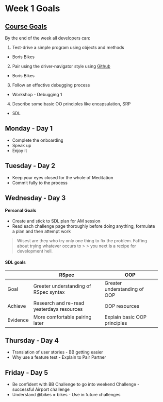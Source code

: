 # Week 1 Goals
## [Course Goals](https://github.com/makersacademy/course/blob/master/week_outlines.md)
By the end of the week all developers can:
1.  Test-drive a simple program using objects and methods
* Boris Bikes
2.  Pair using the driver-navigator style using [Github](https://github.com/makersacademy/skills-workshops/tree/master/week-1/git_and_research)
* Boris Bikes
3. Follow an effective debugging process
* Workshop - Debugging 1
4.  Describe some basic OO principles like encapsulation, SRP
* SDL

## Monday - Day 1
* Complete the onboarding
* Speak up
* Enjoy it

## Tuesday - Day 2
* Keep your eyes closed for the whole of Meditation
* Commit fully to the process

## Wednesday - Day 3
#### Personal Goals
* Create and stick to SDL plan for AM session
* Read each challenge page thoroughly before doing anything, formulate a plan and then attempt work
> Wisest are they who try only one thing to fix the problem. Faffing about trying whatever occurs to > > you next is a recipe for development hell.

#### SDL goals
| | RSpec | OOP |
| --- | --- | --- |
| Goal | Greater understanding of RSpec syntax | Greater understanding of OOP |
| Achieve | Research and re-read yesterdays resources | OOP resources |
| Evidence | More comfortable pairing later | Explain basic OOP principles |

## Thursday - Day 4
* Translation of user stories - BB getting easier
* Why use a feature test - Explain to Pair Partner

## Friday - Day 5
* Be confident with BB Challenge to go into weekend Challenge - successful Airport challenge
* Understand @bikes = bikes - Use in future challenges
